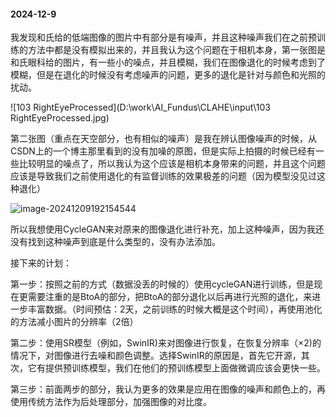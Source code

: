 #### 2024-12-9

我发现和氏给的低端图像的图片中有部分是有噪声，并且这种噪声我们在之前预训练的方法中都是没有模拟出来的，并且我认为这个问题在于相机本身，第一张图是和氏眼科给的图片，有一些小的噪点，并且模糊，我们在图像退化的时候考虑到了模糊，但是在退化的时候没有考虑噪声的问题，更多的退化是针对与颜色和光照的扰动。

![103 RightEyeProcessed](D:\work\AI_Fundus\CLAHE\input\103 RightEyeProcessed.jpg)

第二张图（重点在天空部分，也有相似的噪声）是我在辨认图像噪声的时候，从CSDN上的一个博主那里看到的没有加噪的原图，但是实际上拍摄的时候已经有一些比较明显的噪点了，所以我认为这个应该是相机本身带来的问题，并且这个问题应该是导致我们之前使用退化的有监督训练的效果极差的问题（因为模型没见过这种退化）

![image-20241209192154544](C:\Users\10731\AppData\Roaming\Typora\typora-user-images\image-20241209192154544.png)

所以我想使用CycleGAN来对原来的图像退化进行补充，加上这种噪声，因为我还没有找到这种噪声到底是什么类型的，没有办法添加。

接下来的计划：

第一步：按照之前的方式（数据没丢的时候的）使用cycleGAN进行训练，但是现在更需要注重的是BtoA的部分，把BtoA的部分退化以后再进行光照的退化，来进一步丰富数据。（时间预估：2天，之前训练的时候大概是这个时间），再使用池化的方法减小图片的分辨率（2倍）

第二步：使用SR模型（例如，SwinIR)来对图像进行恢复，在恢复分辨率（×2)的情况下，对图像进行去噪和颜色调整。选择SwinIR的原因是，首先它开源，其次，它有提供预训练模型，我们在他们的预训练模型上面做微调应该会更快一些。

第三步：前面两步的部分，我认为更多的效果是应用在图像的噪声和颜色上的，再使用传统方法作为后处理部分，加强图像的对比度。

